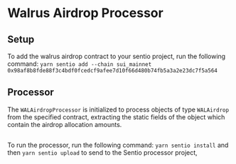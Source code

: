 # Walrus Airdrop Processor

## Setup
To add the walrus airdrop contract to your sentio project, run the following command:
`yarn sentio add --chain sui_mainnet 0x98af8b8fde88f3c4bdf0fcedcf9afee7d10f66d480b74fb5a3a2e23dc7f5a564 `

## Processor
The `WALAirdropProcessor` is initialized to process objects of type `WALAirdrop` from the specified contract, extracting the static fields of the object which contain the airdrop allocation amounts.

## 
To run the processor, run the following command:
`yarn sentio install` and then `yarn sentio upload` to send to the Sentio processor project, 


